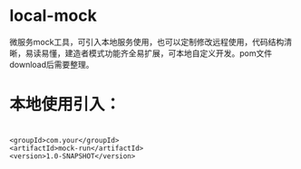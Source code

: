 # local-mock
微服务mock工具，可引入本地服务使用，也可以定制修改远程使用，代码结构清晰，易读易懂，建造者模式功能齐全易扩展，可本地自定义开发。pom文件download后需要整理。
# 本地使用引入：
# <dependency>     
    <groupId>com.your</groupId>    
    <artifactId>mock-run</artifactId>     
    <version>1.0-SNAPSHOT</version> 
</dependency>
